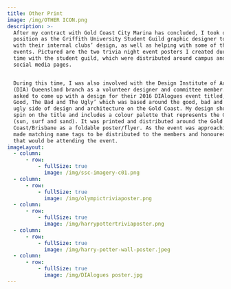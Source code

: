 ```yaml
---
title: Other Print
image: /img/OTHER ICON.png
description: >-
  After my contract with Gold Coast City Marina has concluded, I took on a
  position as the Griffith University Student Guild graphic designer to help
  with their internal clubs’ design, as well as helping with some of their
  events. Pictured are the two trivia night event posters I created during my
  time with the student guild, which were distributed around campus and on their
  social media pages.


  During this time, I was also involved with the Design Institute of Australia
  (DIA) Queensland branch as a volunteer designer and committee member. I was
  asked to come up with a design for their 2016 DIAlogues event titled, ‘The
  Good, The Bad and The Ugly’ which was based around the good, bad and downright
  ugly side of design and architecture on the Gold Coast. My design showcases a
  spin on the title and includes a colour palette that represents the Gold Coast
  (sun, surf and sand). It was printed and distributed around the Gold
  Coast/Brisbane as a foldable poster/flyer. As the event was approaching, I
  made matching name tags to be distributed to the members and honoured guests
  that would be attending the event.
imageLayout:
  - column:
      - row:
          - fullSize: true
            image: /img/ssc-imagery-c01.png
  - column:
      - row:
          - fullSize: true
            image: /img/olympictriviaposter.png
  - column:
      - row:
          - fullSize: true
            image: /img/harrypottertriviaposter.png
  - column:
      - row:
          - fullSize: true
            image: /img/harry-potter-wall-poster.jpeg
  - column:
      - row:
          - fullSize: true
            image: /img/DIAlogues poster.jpg
---
```


